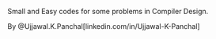  Small and Easy codes for some problems in Compiler Design.

By @Ujjawal.K.Panchal[linkedin.com/in/Ujjawal-K-Panchal]
